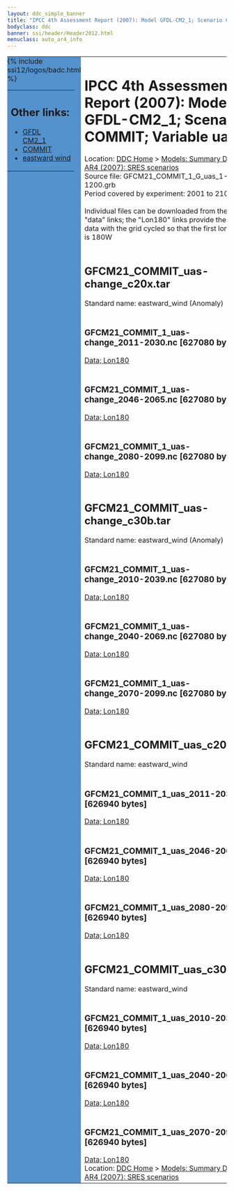```yaml
---
layout: ddc_simple_banner
title: "IPCC 4th Assessment Report (2007): Model GFDL-CM2_1; Scenario COMMIT; Variable uas"
bodyclass: ddc
banner: ssi/header/Header2012.html
menuclass: auto_ar4_info
---
```



<table width="100%" border="0" cellspacing="0" cellpadding="0" style="border-collapse: collapse;">
<tr style="margin:0;padding:0;border:0;">
<td style="margin:0;padding:0;border:0;height:1pt;width:150pt;background:#5492CD;" valign="top" >

<div id="lh-col2" class="auto_ar4_info">
<table class="menumain" bgcolor="#5492CD" cellspacing="0" width="100%" border="0">
<tr><td>
<h2> Other links:</h2>
<ul>
<li><a href="/auto/ar4/model-GFDL-CM2_1.html">GFDL<br/>CM2_1</a></li>
<li><a href="/auto/ar4/scenario-COMMIT.html">COMMIT</a></li>
<li><a href="/auto/ar4/var-eastward_wind.html">eastward wind</a></li>
</ul>
</td></tr>
{% include ssi12/logos/badc.html %}
</table>
</div>
</td>
<td><h1>IPCC 4th Assessment Report (2007): Model GFDL-CM2_1; Scenario COMMIT; Variable uas</h1>

<!-- Breadcrumb1 -->
<div id="breadcrumb1" align="left">
Location: <a href="/index.html">DDC Home</a> > <a href="/sim/gcm_clim/">Models: Summary Data</a>
> <a href="/sim/gcm_clim/SRES_AR4/index.html">AR4 (2007): SRES scenarios</a>
</div>
<!-- End of Breadcrumb1 -->Source file: GFCM21_COMMIT_1_G_uas_1-1200.grb
<br/>
Period covered by experiment: 2001 to 2100<br/>
<br/>Individual files can be downloaded from the "data" links; the "Lon180" links provide the same data
         with the grid cycled so that the first longitude is 180W<br/>
<br/><h2>GFCM21_COMMIT_uas-change_c20x.tar</h2>
Standard name: eastward_wind (Anomaly)<br>
<br/><h3>GFCM21_COMMIT_1_uas-change_2011-2030.nc [627080 bytes]</h3>
<a href="http://apps.ipcc-data.org/cgi-bin/downl/ar4_nc/uas/GFCM21_COMMIT_1_uas-change_2011-2030.nc">Data; </a><a href="http://apps.ipcc-data.org/cgi-bin/downl/ar4_nc/uas/GFCM21_COMMIT_1_uas-change_2011-2030.cyto180.nc"> Lon180</a><br/>
<br/><h3>GFCM21_COMMIT_1_uas-change_2046-2065.nc [627080 bytes]</h3>
<a href="http://apps.ipcc-data.org/cgi-bin/downl/ar4_nc/uas/GFCM21_COMMIT_1_uas-change_2046-2065.nc">Data; </a><a href="http://apps.ipcc-data.org/cgi-bin/downl/ar4_nc/uas/GFCM21_COMMIT_1_uas-change_2046-2065.cyto180.nc"> Lon180</a><br/>
<br/><h3>GFCM21_COMMIT_1_uas-change_2080-2099.nc [627080 bytes]</h3>
<a href="http://apps.ipcc-data.org/cgi-bin/downl/ar4_nc/uas/GFCM21_COMMIT_1_uas-change_2080-2099.nc">Data; </a><a href="http://apps.ipcc-data.org/cgi-bin/downl/ar4_nc/uas/GFCM21_COMMIT_1_uas-change_2080-2099.cyto180.nc"> Lon180</a><br/>
<br/><h2>GFCM21_COMMIT_uas-change_c30b.tar</h2>
Standard name: eastward_wind (Anomaly)<br>
<br/><h3>GFCM21_COMMIT_1_uas-change_2010-2039.nc [627080 bytes]</h3>
<a href="http://apps.ipcc-data.org/cgi-bin/downl/ar4_nc/uas/GFCM21_COMMIT_1_uas-change_2010-2039.nc">Data; </a><a href="http://apps.ipcc-data.org/cgi-bin/downl/ar4_nc/uas/GFCM21_COMMIT_1_uas-change_2010-2039.cyto180.nc"> Lon180</a><br/>
<br/><h3>GFCM21_COMMIT_1_uas-change_2040-2069.nc [627080 bytes]</h3>
<a href="http://apps.ipcc-data.org/cgi-bin/downl/ar4_nc/uas/GFCM21_COMMIT_1_uas-change_2040-2069.nc">Data; </a><a href="http://apps.ipcc-data.org/cgi-bin/downl/ar4_nc/uas/GFCM21_COMMIT_1_uas-change_2040-2069.cyto180.nc"> Lon180</a><br/>
<br/><h3>GFCM21_COMMIT_1_uas-change_2070-2099.nc [627080 bytes]</h3>
<a href="http://apps.ipcc-data.org/cgi-bin/downl/ar4_nc/uas/GFCM21_COMMIT_1_uas-change_2070-2099.nc">Data; </a><a href="http://apps.ipcc-data.org/cgi-bin/downl/ar4_nc/uas/GFCM21_COMMIT_1_uas-change_2070-2099.cyto180.nc"> Lon180</a><br/>
<br/><h2>GFCM21_COMMIT_uas_c20x.tar</h2>
Standard name: eastward_wind<br>
<br/><h3>GFCM21_COMMIT_1_uas_2011-2030.nc [626940 bytes]</h3>
<a href="http://apps.ipcc-data.org/cgi-bin/downl/ar4_nc/uas/GFCM21_COMMIT_1_uas_2011-2030.nc">Data; </a><a href="http://apps.ipcc-data.org/cgi-bin/downl/ar4_nc/uas/GFCM21_COMMIT_1_uas_2011-2030.cyto180.nc"> Lon180</a><br/>
<br/><h3>GFCM21_COMMIT_1_uas_2046-2065.nc [626940 bytes]</h3>
<a href="http://apps.ipcc-data.org/cgi-bin/downl/ar4_nc/uas/GFCM21_COMMIT_1_uas_2046-2065.nc">Data; </a><a href="http://apps.ipcc-data.org/cgi-bin/downl/ar4_nc/uas/GFCM21_COMMIT_1_uas_2046-2065.cyto180.nc"> Lon180</a><br/>
<br/><h3>GFCM21_COMMIT_1_uas_2080-2099.nc [626940 bytes]</h3>
<a href="http://apps.ipcc-data.org/cgi-bin/downl/ar4_nc/uas/GFCM21_COMMIT_1_uas_2080-2099.nc">Data; </a><a href="http://apps.ipcc-data.org/cgi-bin/downl/ar4_nc/uas/GFCM21_COMMIT_1_uas_2080-2099.cyto180.nc"> Lon180</a><br/>
<br/><h2>GFCM21_COMMIT_uas_c30b.tar</h2>
Standard name: eastward_wind<br>
<br/><h3>GFCM21_COMMIT_1_uas_2010-2039.nc [626940 bytes]</h3>
<a href="http://apps.ipcc-data.org/cgi-bin/downl/ar4_nc/uas/GFCM21_COMMIT_1_uas_2010-2039.nc">Data; </a><a href="http://apps.ipcc-data.org/cgi-bin/downl/ar4_nc/uas/GFCM21_COMMIT_1_uas_2010-2039.cyto180.nc"> Lon180</a><br/>
<br/><h3>GFCM21_COMMIT_1_uas_2040-2069.nc [626940 bytes]</h3>
<a href="http://apps.ipcc-data.org/cgi-bin/downl/ar4_nc/uas/GFCM21_COMMIT_1_uas_2040-2069.nc">Data; </a><a href="http://apps.ipcc-data.org/cgi-bin/downl/ar4_nc/uas/GFCM21_COMMIT_1_uas_2040-2069.cyto180.nc"> Lon180</a><br/>
<br/><h3>GFCM21_COMMIT_1_uas_2070-2099.nc [626940 bytes]</h3>
<a href="http://apps.ipcc-data.org/cgi-bin/downl/ar4_nc/uas/GFCM21_COMMIT_1_uas_2070-2099.nc">Data; </a><a href="http://apps.ipcc-data.org/cgi-bin/downl/ar4_nc/uas/GFCM21_COMMIT_1_uas_2070-2099.cyto180.nc"> Lon180</a><br/>
<!-- Breadcrumb2 -->
<div id="breadcrumb2" align="left">
Location: <a href="/index.html">DDC Home</a> > <a href="/sim/gcm_clim/">Models: Summary Data</a>
> <a href="/sim/gcm_clim/SRES_AR4/index.html">AR4 (2007): SRES scenarios</a>
</div>
<!-- End of Breadcrumb2 --></td></tr></table>
